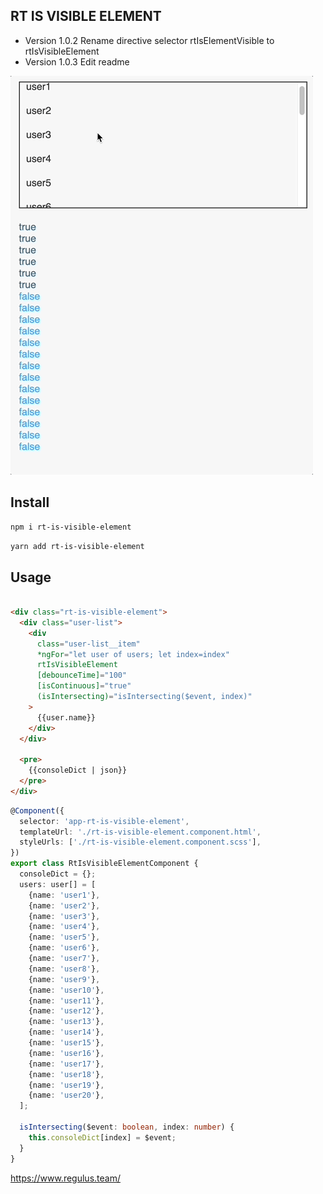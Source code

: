 ## RT IS VISIBLE ELEMENT

- Version 1.0.2 Rename directive selector rtIsElementVisible to rtIsVisibleElement
- Version 1.0.3 Edit readme

![](/projects/rt-is-visible-element/rt-is-visible-element.gif)

## Install

```bash
npm i rt-is-visible-element
```

```bash
yarn add rt-is-visible-element
```

## Usage
```html

<div class="rt-is-visible-element">
  <div class="user-list">
    <div
      class="user-list__item"
      *ngFor="let user of users; let index=index"
      rtIsVisibleElement
      [debounceTime]="100"
      [isContinuous]="true"
      (isIntersecting)="isIntersecting($event, index)"
    >
      {{user.name}}
    </div>
  </div>

  <pre>
    {{consoleDict | json}}
  </pre>
</div>

```

```ts
@Component({
  selector: 'app-rt-is-visible-element',
  templateUrl: './rt-is-visible-element.component.html',
  styleUrls: ['./rt-is-visible-element.component.scss'],
})
export class RtIsVisibleElementComponent {
  consoleDict = {};
  users: user[] = [
    {name: 'user1'},
    {name: 'user2'},
    {name: 'user3'},
    {name: 'user4'},
    {name: 'user5'},
    {name: 'user6'},
    {name: 'user7'},
    {name: 'user8'},
    {name: 'user9'},
    {name: 'user10'},
    {name: 'user11'},
    {name: 'user12'},
    {name: 'user13'},
    {name: 'user14'},
    {name: 'user15'},
    {name: 'user16'},
    {name: 'user17'},
    {name: 'user18'},
    {name: 'user19'},
    {name: 'user20'},
  ];

  isIntersecting($event: boolean, index: number) {
    this.consoleDict[index] = $event;
  }
}
```

https://www.regulus.team/
